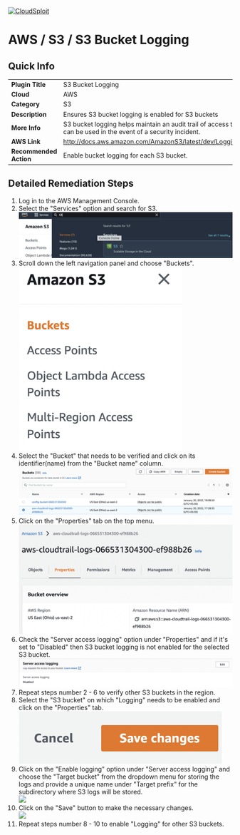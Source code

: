 [![CloudSploit](https://cloudsploit.com/img/logo-new-big-text-100.png "CloudSploit")](https://cloudsploit.com)

# AWS / S3 / S3 Bucket Logging

## Quick Info

| | |
|-|-|
| **Plugin Title** | S3 Bucket Logging |
| **Cloud** | AWS |
| **Category** | S3 |
| **Description** | Ensures S3 bucket logging is enabled for S3 buckets |
| **More Info** | S3 bucket logging helps maintain an audit trail of                 access that can be used in the event of a security                 incident. |
| **AWS Link** | http://docs.aws.amazon.com/AmazonS3/latest/dev/Logging.html |
| **Recommended Action** | Enable bucket logging for each S3 bucket. |

## Detailed Remediation Steps
1. Log in to the AWS Management Console.
2. Select the "Services" option and search for S3. </br> <img src="/resources/aws/s3/s3-bucket-logging/step2.png"/>
3. Scroll down the left navigation panel and choose "Buckets".</br> <img src="/resources/aws/s3/s3-bucket-logging/step3.png"/>
4. Select the "Bucket" that needs to be verified and click on its identifier(name) from the "Bucket name" column.</br><img src="/resources/aws/s3/s3-bucket-logging/step4.png"/>
5. Click on the "Properties" tab on the top menu. </br><img src="/resources/aws/s3/s3-bucket-logging/step5.png"/>
6. Check the "Server access logging" option under "Properties" and if it's set to "Disabled" then S3 bucket logging is not enabled for the selected S3 bucket. </br><img src="/resources/aws/s3/s3-bucket-logging/step6.png"/>
7. Repeat steps number 2 - 6 to verify other S3 buckets in the region. </br>
8. Select the "S3 bucket" on which "Logging" needs to be enabled and click on the "Properties" tab. </br><img src="/resources/aws/s3/s3-bucket-logging/step8.png"/>
9. Click on the "Enable logging" option under "Server access logging" and choose the "Target bucket" from the dropdown menu for storing the logs and provide a unique name under "Target prefix" for the subdirectory where S3 logs will be stored. </br><img src="/resources/aws/s3/s3-bucket-logging/step9.png"/> 
10. Click on the "Save" button to make the necessary changes. </br><img src="/resources/aws/s3/s3-bucket-logging/step10.png"/>
11. Repeat steps number 8 - 10 to enable "Logging" for other S3 buckets.</br>
